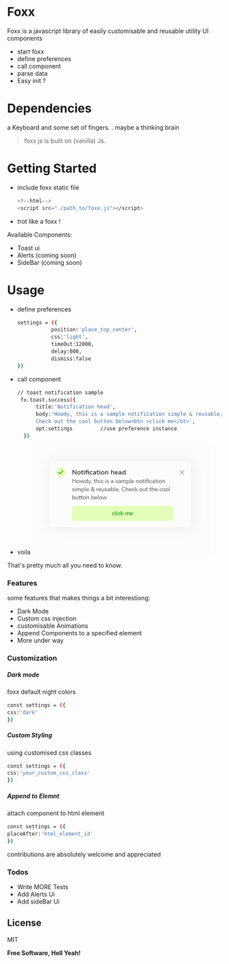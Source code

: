 # Foxx



Foxx is a javascript library of easily customisable and reusable utility UI components

  - start foxx
  - define preferences
  - call component
  - parse data
  - Easy init ?

# Dependencies
a Keyboard and some set of fingers. . maybe a thinking brain
> foxx js is built on (vanilla) Js.


# Getting Started

  - include foxx static file
    ```sh
    <!--html-->
    <script src="./path_to/foxx.js"></script>
    ```
  - trot like a foxx !


Available Components:
  - Toast ui
  - Alerts (coming soon)
  - SideBar (coming soon)

# Usage

  - define  preferences
    ```sh
    settings = ({
               position:'place_top_center',
               css:'light',
               timeOut:12000,
               delay:000,
               dismiss:false
    })
    ```
  - call component
    ```sh
    // toast notification sample
     fx.toast.success({
          title:'Notification head',
          body:'Howdy, this is a sample notification simple & reusable,
          Check out the cool button below<btn >click me</bt>',
          opt:settings         //use preference instance
      })   
    ```
  - voila
    ![sample image](https://github.com/Codecherub/foxx/blob/master/cog/easy.PNG)

That's pretty much all you need to know.

### Features

some features that makes things a bit interestiong:
* Dark Mode 
* Custom css injection
* customisable Animations
* Append Components to a specified element
* More under way

### Customization

##### Dark mode

foxx default night colors

```sh
const settings = ({
css:'dark'
})
```
##### Custom Styling

using customised css classes

```sh
const settings = ({
css:'your_custom_css_class'
})
```

##### Append to Elemnt

attach component to html element

```sh
const settings = ({
placeAfter:'html_element_id'
})
```

contributions are absolutely welcome and appreciated

### Todos

 - Write MORE Tests
 - Add Alerts Ui
 - Add sideBar Ui

License
----

MIT


**Free Software, Hell Yeah!**